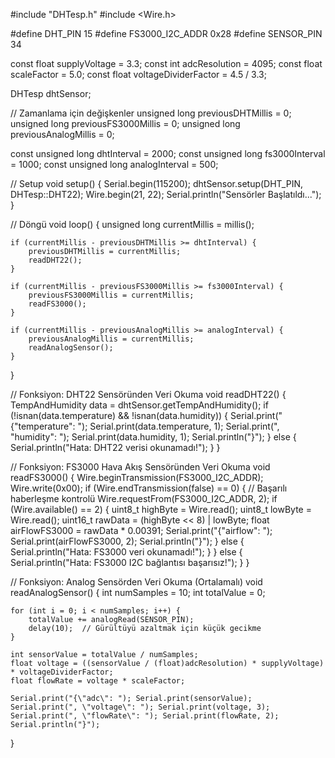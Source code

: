 #include "DHTesp.h"
#include <Wire.h>

#define DHT_PIN     15
#define FS3000_I2C_ADDR 0x28
#define SENSOR_PIN  34

const float supplyVoltage = 3.3;
const int adcResolution = 4095;
const float scaleFactor = 5.0;
const float voltageDividerFactor = 4.5 / 3.3;

DHTesp dhtSensor;

// Zamanlama için değişkenler
unsigned long previousDHTMillis = 0;
unsigned long previousFS3000Millis = 0;
unsigned long previousAnalogMillis = 0;

const unsigned long dhtInterval = 2000;
const unsigned long fs3000Interval = 1000;
const unsigned long analogInterval = 500;

// Setup
void setup() {
    Serial.begin(115200);
    dhtSensor.setup(DHT_PIN, DHTesp::DHT22);
    Wire.begin(21, 22);
    Serial.println("Sensörler Başlatıldı...");
}

// Döngü
void loop() {
    unsigned long currentMillis = millis();

    if (currentMillis - previousDHTMillis >= dhtInterval) {
        previousDHTMillis = currentMillis;
        readDHT22();
    }

    if (currentMillis - previousFS3000Millis >= fs3000Interval) {
        previousFS3000Millis = currentMillis;
        readFS3000();
    }

    if (currentMillis - previousAnalogMillis >= analogInterval) {
        previousAnalogMillis = currentMillis;
        readAnalogSensor();
    }
}

// Fonksiyon: DHT22 Sensöründen Veri Okuma
void readDHT22() {
    TempAndHumidity data = dhtSensor.getTempAndHumidity();
    if (!isnan(data.temperature) && !isnan(data.humidity)) {
        Serial.print("{\"temperature\": "); Serial.print(data.temperature, 1);
        Serial.print(", \"humidity\": "); Serial.print(data.humidity, 1);
        Serial.println("}");
    } else {
        Serial.println("Hata: DHT22 verisi okunamadı!");
    }
}

// Fonksiyon: FS3000 Hava Akış Sensöründen Veri Okuma
void readFS3000() {
    Wire.beginTransmission(FS3000_I2C_ADDR);
    Wire.write(0x00);
    if (Wire.endTransmission(false) == 0) {  // Başarılı haberleşme kontrolü
        Wire.requestFrom(FS3000_I2C_ADDR, 2);
        if (Wire.available() == 2) {
            uint8_t highByte = Wire.read();
            uint8_t lowByte = Wire.read();
            uint16_t rawData = (highByte << 8) | lowByte;
            float airFlowFS3000 = rawData * 0.00391;
            Serial.print("{\"airflow\": "); Serial.print(airFlowFS3000, 2);
            Serial.println("}");
        } else {
            Serial.println("Hata: FS3000 veri okunamadı!");
        }
    } else {
        Serial.println("Hata: FS3000 I2C bağlantısı başarısız!");
    }
}

// Fonksiyon: Analog Sensörden Veri Okuma (Ortalamalı)
void readAnalogSensor() {
    int numSamples = 10;
    int totalValue = 0;
    
    for (int i = 0; i < numSamples; i++) {
        totalValue += analogRead(SENSOR_PIN);
        delay(10);  // Gürültüyü azaltmak için küçük gecikme
    }
    
    int sensorValue = totalValue / numSamples;
    float voltage = ((sensorValue / (float)adcResolution) * supplyVoltage) * voltageDividerFactor;
    float flowRate = voltage * scaleFactor;
    
    Serial.print("{\"adc\": "); Serial.print(sensorValue);
    Serial.print(", \"voltage\": "); Serial.print(voltage, 3);
    Serial.print(", \"flowRate\": "); Serial.print(flowRate, 2);
    Serial.println("}");
}
